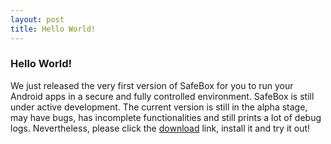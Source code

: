 ```yaml
---
layout: post
title: Hello World!
---
```


### Hello World!

We just released the very first version of SafeBox for you to run your Android apps in a secure and fully controlled environment. SafeBox is still under active development. The current version is still in the alpha stage, may have bugs, has incomplete functionalities and still prints a lot of debug logs. Nevertheless, please click the [download](/download) link, install it and try it out!
